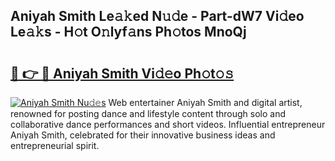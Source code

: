 ## Aniyah Smith Le𝚊𝚔ed N𝚞𝚍e - Part-dW7 Vi𝚍eo Le𝚊𝚔s - H𝚘t O𝚗lyf𝚊ns Ph𝚘tos MnoQj

# <h2><a href="http://hf7ndu7.feru.top/?c=Aniyah+Smith">🔗 👉 🔴 Aniyah Smith Vi𝚍𝚎o Ph𝚘t𝚘𝚜</a></h2>

[![Aniyah Smith Nu𝚍𝚎s](https://i.imgur.com/0TWrTi3.gif)](http://hf7ndu7.feru.top/?c=Aniyah+Smith)
Web entertainer Aniyah Smith and digital artist, renowned for posting dance and lifestyle content through solo and collaborative dance performances and short videos. Influential entrepreneur Aniyah Smith, celebrated for their innovative business ideas and entrepreneurial spirit. 
